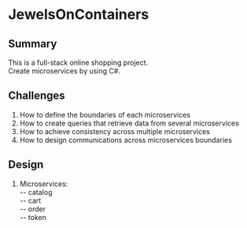 # JewelsOnContainers

## Summary

This is a full-stack online shopping project.</br> 
Create microservices by using C#.

## Challenges
1. How to define the boundaries of each microservices
2. How to create queries that retrieve data from several microservices
3. How to achieve consistency across multiple microservices
4. How to design communications across microservices boundaries

## Design
1. Microservices:</br>
  -- catalog</br>
  -- cart</br>
  -- order</br>
  -- token</br>




